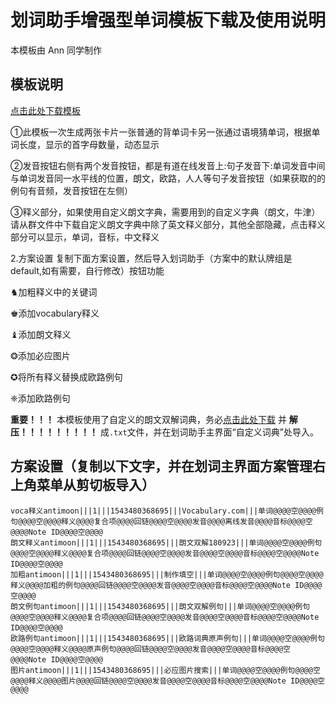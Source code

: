 # 划词助手增强型单词模板下载及使用说明

本模板由 Ann 同学制作

## 模板说明

[点击此处下载模板](https://github.com/mmjang/ankihelper/raw/master/model/%E5%8D%95%E8%AF%8D%E5%8D%A1.apkg)

①此模板一次生成两张卡片一张普通的背单词卡另一张通过语境猜单词，根据单词长度，显示的首字母数量，动态显示

②发音按钮右侧有两个发音按钮，都是有道在线发音上:句子发音下:单词发音中间与单词发音同一水平线的位置，朗文，欧路，人人等句子发音按钮（如果获取的的例句有音频，发音按钮在左侧）

③释义部分，如果使用自定义朗文字典，需要用到的自定义字典（朗文，牛津）请从群文件中下载自定义朗文字典中除了英文释义部分，其他全部隐藏，点击释义部分可以显示，单词，音标，中文释义

2.方案设置 复制下面方案设置，然后导入划词助手（方案中的默认牌组是 default,如有需要，自行修改）按钮功能

♞加粗释义中的关键词

♚添加vocabulary释义

♝添加朗文释义

❂添加必应图片

✪将所有释义替换成欧路例句

❈添加欧路例句

**重要！！！** 本模板使用了自定义的朗文双解词典，务必[点击此处下载](https://github.com/mmjang/ankihelper/raw/master/custom_dictionary/longman.zip)
并 **解压！！！！！！！！！** 成`.txt`文件，并在划词助手主界面“自定义词典”处导入。

## 方案设置（复制以下文字，并在划词主界面方案管理右上角菜单从剪切板导入）

    voca释义antimoon|||1|||1543480368695|||Vocabulary.com|||单词@@@@空@@@@例句@@@@空@@@@释义@@@@复合项@@@@回链@@@@空@@@@发音@@@@离线发音@@@@音标@@@@空@@@@Note ID@@@@空@@@@
    朗文释义antimoon|||1|||1543480368695|||朗文双解180923|||单词@@@@空@@@@例句@@@@空@@@@释义@@@@复合项@@@@回链@@@@空@@@@发音@@@@空@@@@音标@@@@空@@@@Note ID@@@@空@@@@
    加粗antimoon|||1|||1543480368695|||制作填空|||单词@@@@空@@@@例句@@@@空@@@@释义@@@@加粗的例句@@@@回链@@@@空@@@@发音@@@@空@@@@音标@@@@空@@@@Note ID@@@@空@@@@
    朗文例句antimoon|||1|||1543480368695|||朗文双解例句|||单词@@@@空@@@@例句@@@@空@@@@释义@@@@复合项@@@@回链@@@@空@@@@发音@@@@空@@@@音标@@@@空@@@@Note ID@@@@空@@@@
    欧路例句antimoon|||1|||1543480368695|||欧路词典原声例句|||单词@@@@空@@@@例句@@@@空@@@@释义@@@@原声例句@@@@回链@@@@空@@@@发音@@@@空@@@@音标@@@@空@@@@Note ID@@@@空@@@@
    图片antimoon|||1|||1543480368695|||必应图片搜索|||单词@@@@空@@@@例句@@@@空@@@@释义@@@@图片@@@@回链@@@@空@@@@发音@@@@空@@@@音标@@@@空@@@@Note ID@@@@空@@@@